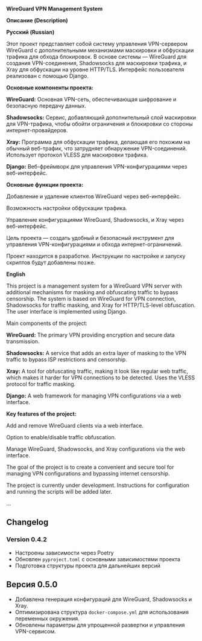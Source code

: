 **WireGuard VPN Management System**

**Описание (Description)**

**Русский (Russian)**

Этот проект представляет собой систему управления VPN-сервером WireGuard с дополнительными механизмами маскировки и обфускации трафика для обхода блокировок. В основе системы — WireGuard для создания VPN-соединения, Shadowsocks для маскировки трафика, и Xray для обфускации на уровне HTTP/TLS. Интерфейс пользователя реализован с помощью Django.

**Основные компоненты проекта:**

 **WireGuard:** Основная VPN-сеть, обеспечивающая шифрование и безопасную передачу данных.

**Shadowsocks:** Сервис, добавляющий дополнительный слой маскировки для VPN-трафика, чтобы обойти ограничения и блокировки со стороны интернет-провайдеров.

**Xray:** Программа для обфускации трафика, делающая его похожим на обычный веб-трафик, что затрудняет обнаружение VPN-соединений. Использует протокол VLESS для маскировки трафика.

**Django:** Веб-фреймворк для управления VPN-конфигурациями через веб-интерфейс.


**Основные функции проекта:**

Добавление и удаление клиентов WireGuard через веб-интерфейс.

Возможность настройки обфускации трафика.

Управление конфигурациями WireGuard, Shadowsocks, и Xray через веб-интерфейс.

Цель проекта — создать удобный и безопасный инструмент для управления VPN-конфигурациями и обхода интернет-ограничений.

Проект находится в разработке. Инструкции по настройке и запуску скриптов будут добавлены позже.


**English**

This project is a management system for a WireGuard VPN server with additional mechanisms for masking and obfuscating traffic to bypass censorship. The system is based on WireGuard for VPN connection, Shadowsocks for traffic masking, and Xray for HTTP/TLS-level obfuscation. The user interface is implemented using Django.

Main components of the project:

  **WireGuard:** The primary VPN providing encryption and secure data transmission.

  **Shadowsocks:** A service that adds an extra layer of masking to the VPN traffic to bypass ISP restrictions and censorship.

  **Xray:** A tool for obfuscating traffic, making it look like regular web traffic, which makes it harder for VPN connections to be detected. Uses the VLESS protocol for traffic masking.

  **Django:** A web framework for managing VPN configurations via a web interface.

**Key features of the project:**

Add and remove WireGuard clients via a web interface.

Option to enable/disable traffic obfuscation.

Manage WireGuard, Shadowsocks, and Xray configurations via the web interface.

The goal of the project is to create a convenient and secure tool for managing VPN configurations and bypassing internet censorship.

The project is currently under development. Instructions for configuration and running the scripts will be added later.


...

## Changelog

### Version 0.4.2
- Настроены зависимости через Poetry
- Обновлен `pyproject.toml` с основными зависимостями проекта
- Подготовка структуры проекта для дальнейших версий

## Версия 0.5.0
- Добавлена генерация конфигураций для WireGuard, Shadowsocks и Xray.
- Оптимизирована структура `docker-compose.yml` для использования переменных окружения.
- Обновлены параметры для упрощенной развертки и управления VPN-сервисом.
